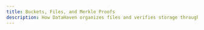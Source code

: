 ```yaml
---
title: Buckets, Files, and Merkle Proofs
description: How DataHaven organizes files and verifies storage through Merkle proofs.
---
```

